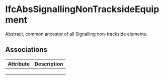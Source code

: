 IfcAbsSignallingNonTracksideEquipment
=====================================
Abstract, common ancestor of all Signalling non-trackside elements.


Associations
------------
| Attribute   | Description   |
|-------------|---------------|
|             |               |
|             |               |
|             |               |

